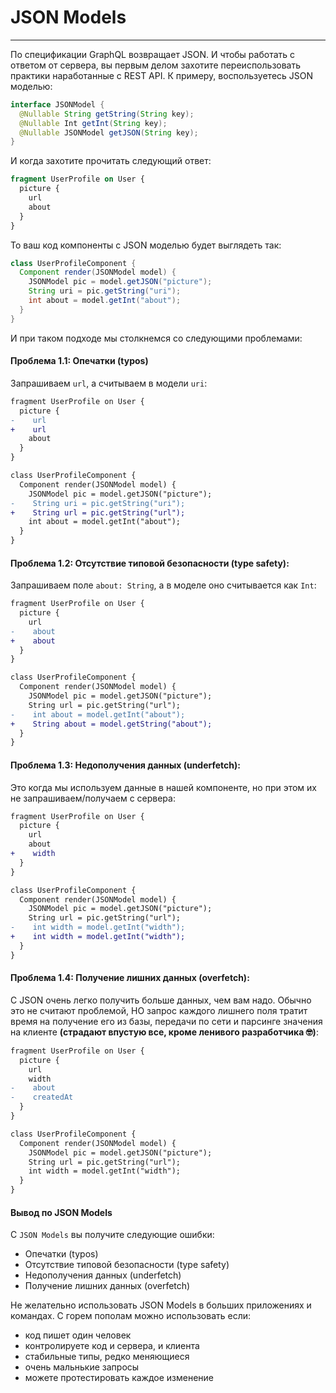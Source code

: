 # JSON Models

-----

По спецификации GraphQL возвращает JSON. И чтобы работать с ответом от сервера, вы первым делом захотите переиспользовать практики наработанные с REST API. К примеру, воспользуетесь JSON моделью:

```java
interface JSONModel {
  @Nullable String getString(String key);
  @Nullable Int getInt(String key);
  @Nullable JSONModel getJSON(String key);
}
```

И когда захотите прочитать следующий ответ:

```graphql
fragment UserProfile on User {
  picture {
    url
    about
  }
}
```

То ваш код компоненты с JSON моделью будет выглядеть так:

```java
class UserProfileComponent {
  Component render(JSONModel model) {
    JSONModel pic = model.getJSON("picture");
    String uri = pic.getString("uri");
    int about = model.getInt("about");
  }
}
```

И при таком подходе мы столкнемся со следующими проблемами:

#### Проблема 1.1: Опечатки (typos)

Запрашиваем `url`, а считываем в модели `uri`:

```diff
fragment UserProfile on User {
  picture {
-    url
+    url
    about
  }
}

class UserProfileComponent {
  Component render(JSONModel model) {
    JSONModel pic = model.getJSON("picture");
-    String uri = pic.getString("uri");
+    String url = pic.getString("url");
    int about = model.getInt("about");
  }
}
```

#### Проблема 1.2: Отсутствие типовой безопасности (type safety):

Запрашиваем поле `about: String`, а в моделе оно считывается как `Int`:

```diff
fragment UserProfile on User {
  picture {
    url
-    about
+    about
  }
}

class UserProfileComponent {
  Component render(JSONModel model) {
    JSONModel pic = model.getJSON("picture");
    String url = pic.getString("url");
-    int about = model.getInt("about");
+    String about = model.getString("about");
  }
}
```

#### Проблема 1.3: Недополучения данных (underfetch):

Это когда мы используем данные в нашей компоненте, но при этом их не запрашиваем/получаем с сервера:

```diff
fragment UserProfile on User {
  picture {
    url
    about
+    width
  }
}

class UserProfileComponent {
  Component render(JSONModel model) {
    JSONModel pic = model.getJSON("picture");
    String url = pic.getString("url");
-    int width = model.getInt("width");
+    int width = model.getInt("width");
  }
}
```

#### Проблема 1.4: Получение лишних данных (overfetch):

C JSON очень легко получить больше данных, чем вам надо. Обычно это не считают проблемой, НО запрос каждого лишнего поля тратит время на получение его из базы, передачи по сети и парсинге значения на клиенте **(страдают впустую все, кроме ленивого разработчика 🤓)**:

```diff
fragment UserProfile on User {
  picture {
    url
    width
-    about
-    createdAt
  }
}

class UserProfileComponent {
  Component render(JSONModel model) {
    JSONModel pic = model.getJSON("picture");
    String url = pic.getString("url");
    int width = model.getInt("width");
  }
}
```

#### Вывод по JSON Models

С `JSON Models` вы получите следующие ошибки:

- Опечатки (typos)
- Отсутствие типовой безопасности (type safety)
- Недополучения данных (underfetch)
- Получение лишних данных (overfetch)

Не желательно использовать JSON Models в больших приложениях и командах. С горем пополам можно использовать если:

- код пишет один человек
- контролируете код и сервера, и клиента
- стабильные типы, редко меняющиеся
- очень мальнькие запросы
- можете протестировать каждое изменение

